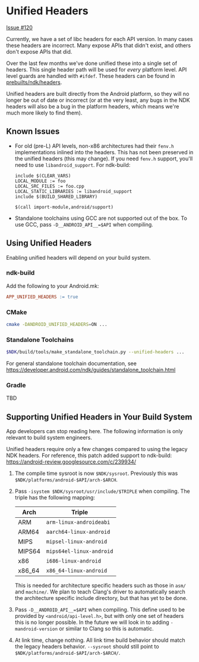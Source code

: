 Unified Headers
===============

[Issue #120](https://github.com/android-ndk/ndk/issues/120)

Currently, we have a set of libc headers for each API version. In many cases
these headers are incorrect. Many expose APIs that didn't exist, and others
don't expose APIs that did.

Over the last few months we've done unified these into a single set of headers.
This single header path will be used for *every* platform level. API level
guards are handled with `#ifdef`. These headers can be found in
[prebuilts/ndk/headers].

Unified headers are built directly from the Android platform, so they will no
longer be out of date or incorrect (or at the very least, any bugs in the NDK
headers will also be a bug in the platform headers, which means we're much more
likely to find them).

[prebuilts/ndk/headers]: https://android.googlesource.com/platform/prebuilts/ndk/+/master/headers/


Known Issues
------------

 * For old (pre-L) API levels, non-x86 architectures had their `fenv.h`
   implementations inlined into the headers. This has not been preserved in the
   unified headers (this may change). If you need `fenv.h` support, you'll need
   to use `libandroid_support`. For ndk-build:

       include $(CLEAR_VARS)
       LOCAL_MODULE := foo
       LOCAL_SRC_FILES := foo.cpp
       LOCAL_STATIC_LIBRARIES := libandroid_support
       include $(BUILD_SHARED_LIBRARY)

       $(call import-module,android/support)

 * Standalone toolchains using GCC are not supported out of the box. To use GCC,
   pass `-D__ANDROID_API__=$API` when compiling.


Using Unified Headers
---------------------

Enabling unified headers will depend on your build system.

### ndk-build

Add the following to your Android.mk:

```makefile
APP_UNIFIED_HEADERS := true
```

### CMake

```bash
cmake -DANDROID_UNIFIED_HEADERS=ON ...
```

### Standalone Toolchains

```bash
$NDK/build/tools/make_standalone_toolchain.py --unified-headers ...
```

For general standalone toolchain documentation, see
https://developer.android.com/ndk/guides/standalone_toolchain.html

### Gradle

TBD


Supporting Unified Headers in Your Build System
-----------------------------------------------

App developers can stop reading here. The following information is only
relevant to build system engineers.

Unified headers require only a few changes compared to using the legacy NDK
headers. For reference, this patch added support to ndk-build:
https://android-review.googlesource.com/c/239934/

1. The compile time sysroot is now `$NDK/sysroot`. Previously this was
   `$NDK/platforms/android-$API/arch-$ARCH`.

2. Pass `-isystem $NDK/sysroot/usr/include/$TRIPLE` when compiling. The triple
   has the following mapping:

   Arch    | Triple
   --------|-------------------------
   ARM     | `arm-linux-androideabi`
   ARM64   | `aarch64-linux-android`
   MIPS    | `mipsel-linux-android`
   MIPS64  | `mips64el-linux-android`
   x86     | `i686-linux-android`
   x86\_64 | `x86_64-linux-android`

   This is needed for architecture specific headers such as those in `asm/` and
   `machine/`. We plan to teach Clang's driver to automatically search the
   architecture specific include directory, but that has yet to be done.

3. Pass `-D__ANDROID_API__=$API` when compiling. This define used to be provided
   by `<android/api-level.h>`, but with only one set of headers this is no
   longer possible. In the future we will look in to adding `-mandroid-version`
   or similar to Clang so this is automatic.

4. At link time, change nothing. All link time build behavior should match the
   legacy headers behavior. `--sysroot` should still point to
   `$NDK/platforms/android-$API/arch-$ARCH/`.
